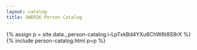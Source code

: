 ```yaml
---
layout: catalog
title: SWERIK Person Catalog
---
```

{% assign p = site.data._person-catalog.i-LpTxkBd4YXu6ChW6t8S9rX %}
{% include person-catalog.html p=p %}

